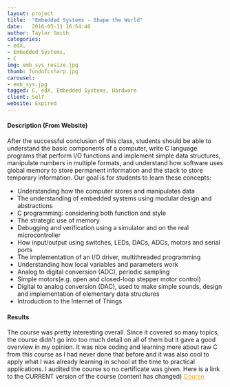 ```yaml
---
layout: project
title:  "Embedded Systems - Shape the World"
date:   2016-05-11 16:54:46
author: Taylor Smith
categories:
- edX, 
- Embedded Systems, 
- C
img: emb_sys_resize.jpg
thumb: fundofcsharp.jpg
carousel:
- emb_sys.jpg
tagged: C, edX, Embedded Systems, Hardware
client: Self
website: Expired
---
```

#### Description (From Website)
After the successful conclusion of this class, students should be able to understand the basic components of a computer, write C language programs that perform I/O functions and implement simple data structures, manipulate numbers in multiple formats, and understand how software uses global memory to store permanent information and the stack to store temporary information. Our goal is for students to learn these concepts:
<ul>
<li>Understanding how the computer stores and manipulates data</li>
<li>The understanding of embedded systems using modular design and abstractions</li>
<li>C programming: considering both function and style</li>
<li>The strategic use of memory</li>
<li>Debugging and verification using a simulator and on the real microcontroller</li>
<li>How input/output using switches, LEDs, DACs, ADCs, motors and serial ports</li>
<li>The implementation of an I/O driver, multithreaded programming</li>
<li>Understanding how local variables and parameters work</li>
<li>Analog to digital conversion (ADC), periodic sampling</li>
<li>Simple motors(e.g. open and closed-loop stepper motor control)</li>
<li>Digital to analog conversion (DAC), used to make simple sounds, design and implementation of elementary data structures</li>
<li>Introduction to the Internet of Things</li>
</ul>

#### Results
The course was pretty interesting overall. Since it covered so many topics, the course didn't go into too much detail on all of them but it gave a good overview in my opinion. It was nice coding and learning more about raw C from this course as I had never done that before and it was also cool to apply what I was already learning in school at the time to practical applications. I audited the course so no certificate was given. Here is a link to the CURRENT version of the course (content has changed) <a target="_blank" href="https://www.edx.org/course/embedded-systems-shape-world-multi-utaustinx-ut-6-20x" style="color:orange"> Course </a>